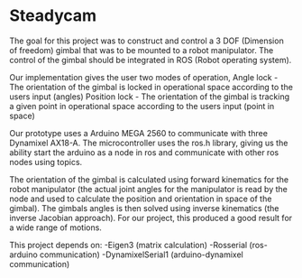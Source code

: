 # Steadycam

The goal for this project was to construct and control a 3 DOF (Dimension of freedom) gimbal that was to be mounted to a robot manipulator.
The control of the gimbal should be integrated in ROS (Robot operating system).

Our implementation gives the user two modes of operation,
Angle lock - The orientation of the gimbal is locked in operational space according to the users input (angles)
Position lock - The orientation of the gimbal is tracking a given point in operational space according to the users input (point in space)

Our prototype uses a Arduino MEGA 2560 to communicate with three Dynamixel AX18-A. The microcontroller uses the ros.h library, giving us the ability
start the arduino as a node in ros and communicate with other ros nodes using topics.

The orientation of the gimbal is calculated using forward kinematics for the robot manipulator (the actual joint angles for the manipulator
is read by the node and used to calculate the position and orientation in space of the gimbal). The gimbals angles is then solved using
inverse kinematics (the inverse Jacobian approach). For our project, this produced a good result for a wide range of motions.

This project depends on:
  -Eigen3 (matrix calculation)
  -Rosserial (ros-arduino communication)
  -DynamixelSerial1 (arduino-dynamixel communication)
